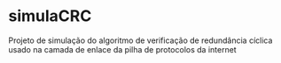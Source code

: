 # simulaCRC
Projeto de simulação do algoritmo de verificação de redundância cíclica usado na camada de enlace da pilha de protocolos da internet
